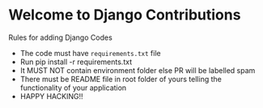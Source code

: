 # Welcome to Django Contributions

Rules for adding Django Codes

- The code must have `requirements.txt` file
- Run pip install -r requirements.txt
- It MUST NOT contain environment folder else PR will be labelled spam
- There must be README file in root folder of yours telling the functionality of your application
- HAPPY HACKING!!
